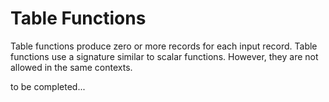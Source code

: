 # Table Functions

Table functions produce zero or more records for each input record. Table functions use a signature similar to scalar functions. However, they are not allowed in the same contexts. 



to be completed...

